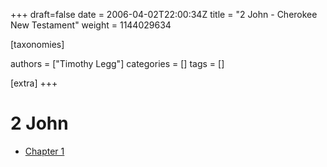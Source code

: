 +++
draft=false
date = 2006-04-02T22:00:34Z
title = "2 John - Cherokee New Testament"
weight = 1144029634

[taxonomies]

authors = ["Timothy Legg"]
categories = []
tags = []

[extra]
+++
# 2 John

* [Chapter 1](@/cherokee-new-testament/2-john/2401/index.md)

